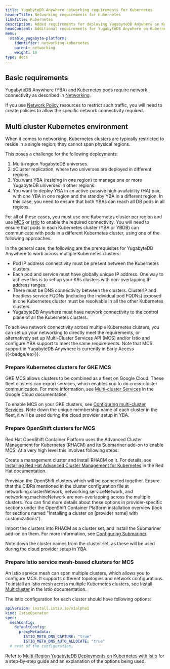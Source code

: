 ```yaml
---
title: YugabyteDB Anywhere networking requirements for Kubernetes
headerTitle: Networking requirements for Kubernetes
linkTitle: Kubernetes
description: Added requirements for deploying YugabyteDB Anywhere on Kubernetes.
headContent: Additional requirements for YugabyteDB Anywhere on Kubernetes
menu:
  stable_yugabyte-platform:
    identifier: networking-kubernetes
    parent: networking
    weight: 10
type: docs
---
```


## Basic requirements

YugabyteDB Anywhere (YBA) and Kubernetes pods require network connectivity as described in [Networking](../networking/).

If you use [Network Policy](https://kubernetes.io/docs/concepts/services-networking/network-policies/) resources to restrict such traffic, you will need to create policies to allow the specific network connectivity required.

## Multi cluster Kubernetes environment

When it comes to networking, Kubernetes clusters are typically restricted to reside in a single region; they cannot span physical regions.

This poses a challenge for the following deployments:

1. Multi-region YugabyteDB universes.
1. xCluster replication, where two universes are deployed in different regions.
1. You want YBA (residing in one region) to manage one or more YugabyteDB universes in other regions.
1. You want to deploy YBA in an active-passive high availability (HA) pair, with one YBA in one region and the standby YBA in a different region. In this case, you need to ensure that both YBAs can reach all DB pods in all regions.

For all of these cases, you must use one Kubernetes cluster per region and use [MCS](https://multicluster.sigs.k8s.io/concepts/multicluster-services-api/) or [Istio](https://istio.io/) to enable the required connectivity. You will need to ensure that pods in each Kubernetes cluster (YBA or YBDB) can communicate with pods in a different Kubernetes cluster, using one of the following approaches.

In the general case, the following are the prerequisites for YugabyteDB Anywhere to work across multiple Kubernetes clusters:

- Pod IP address connectivity must be present between the Kubernetes clusters.
- Each pod and service must have globally unique IP address. One way to achieve this is to set up your K8s clusters with non-overlapping IP address ranges.
- There must be DNS connectivity between the clusters. ClusterIP and headless service FQDNs (including the individual pod FQDNs) exposed in one Kubernetes cluster must be resolvable in all the other Kubernetes clusters.
- YugabyteDB Anywhere must have network connectivity to the control plane of all the Kubernetes clusters.

To achieve network connectivity across multiple Kubernetes clusters, you can set up your networking to directly meet the requirements, or alternatively set up Multi-Cluster Services API (MCS) and/or Istio and configure YBA support to meet the same requirements. Note that MCS support in YugabyteDB Anywhere is currently in Early Access {{<badge/ea>}}.

### Prepare Kubernetes clusters for GKE MCS

GKE MCS allows clusters to be combined as a fleet on Google Cloud. These fleet clusters can export services, which enables you to do cross-cluster communication. For more information, see [Multi-cluster Services](https://cloud.google.com/kubernetes-engine/docs/concepts/multi-cluster-services) in the Google Cloud documentation.

To enable MCS on your GKE clusters, see [Configuring multi-cluster Services](https://cloud.google.com/kubernetes-engine/docs/how-to/multi-cluster-services). Note down the unique membership name of each cluster in the fleet, it will be used during the cloud provider setup in YBA.

### Prepare OpenShift clusters for MCS

Red Hat OpenShift Container Platform uses the Advanced Cluster Management for Kubernetes (RHACM) and its Submariner add-on to enable MCS. At a very high level this involves following steps:

Create a management cluster and install RHACM on it. For details, see [Installing Red Hat Advanced Cluster Management for Kubernetes](https://access.redhat.com/documentation/en-us/red_hat_advanced_cluster_management_for_kubernetes/2.1/html/install/installing) in the Red Hat documentation.

Provision the OpenShift clusters which will be connected together. Ensure that the CIDRs mentioned in the cluster configuration file at networking.clusterNetwork, networking.serviceNetwork, and networking.machineNetwork are non-overlapping across the multiple clusters. You can find more details about these options in provider-specific sections under the OpenShift Container Platform installation overview (look for sections named "Installing a cluster on [provider name] with customizations").

Import the clusters into RHACM as a cluster set, and install the Submariner add-on on them. For more information, see [Configuring Submariner](https://access.redhat.com/documentation/en-us/red_hat_advanced_cluster_management_for_kubernetes/2.7/html/add-ons/add-ons-overview#configuring-submariner).

Note down the cluster names from the cluster set, as these will be used during the cloud provider setup in YBA.

### Prepare Istio service mesh-based clusters for MCS

An Istio service mesh can span multiple clusters, which allows you to configure MCS. It supports different topologies and network configurations. To install an Istio mesh across multiple Kubernetes clusters, see [Install Multicluster](https://istio.io/latest/docs/setup/install/multicluster/) in the Istio documentation.

The Istio configuration for each cluster should have following options:

```yaml
apiVersion: install.istio.io/v1alpha1
kind: IstioOperator
spec:
  meshConfig:
    defaultConfig:
      proxyMetadata:
        ISTIO_META_DNS_CAPTURE: "true"
        ISTIO_META_DNS_AUTO_ALLOCATE: "true"
  # rest of the configuration…
```

Refer to [Multi-Region YugabyteDB Deployments on Kubernetes with Istio](https://www.yugabyte.com/blog/multi-region-yugabytedb-deployments-on-kubernetes-with-istio/) for a step-by-step guide and an explanation of the options being used.
